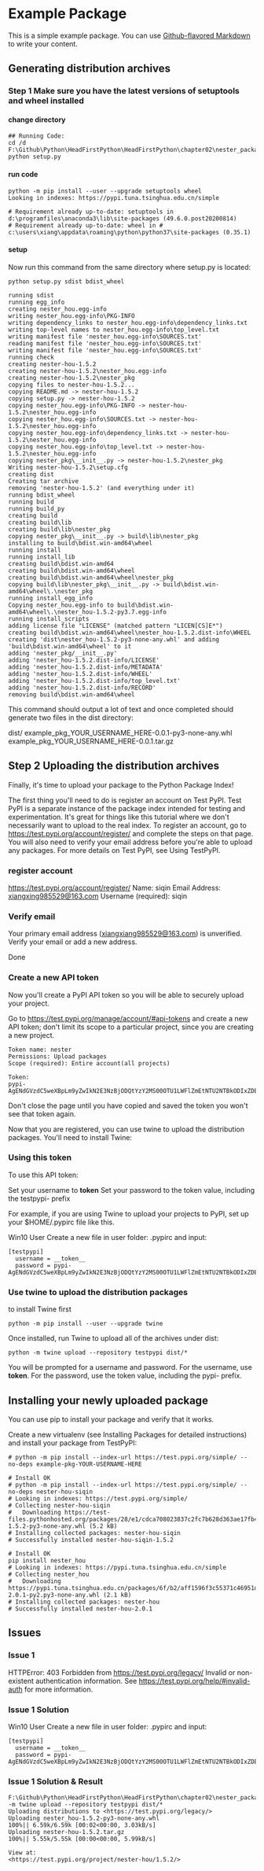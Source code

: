 # Example Package

This is a simple example package. You can use
[Github-flavored Markdown](https://guides.github.com/features/mastering-markdown/)
to write your content.

## Generating distribution archives

### Step 1 Make sure you have the latest versions of setuptools and wheel installed

#### change directory

```{bash}
## Running Code:
cd /d F:\Github\Python\HeadFirstPython\HeadFirstPython\chapter02\nester_packaging\
python setup.py
```

#### run code

```{bash}
python -m pip install --user --upgrade setuptools wheel
Looking in indexes: https://pypi.tuna.tsinghua.edu.cn/simple

# Requirement already up-to-date: setuptools in d:\programfiles\anaconda3\lib\site-packages (49.6.0.post20200814)
# Requirement already up-to-date: wheel in # c:\users\xiang\appdata\roaming\python\python37\site-packages (0.35.1)
```

#### setup

Now run this command from the same directory where setup.py is located:

```{python}
python setup.py sdist bdist_wheel

running sdist
running egg_info
creating nester_hou.egg-info
writing nester_hou.egg-info\PKG-INFO
writing dependency_links to nester_hou.egg-info\dependency_links.txt
writing top-level names to nester_hou.egg-info\top_level.txt
writing manifest file 'nester_hou.egg-info\SOURCES.txt'
reading manifest file 'nester_hou.egg-info\SOURCES.txt'
writing manifest file 'nester_hou.egg-info\SOURCES.txt'
running check
creating nester-hou-1.5.2
creating nester-hou-1.5.2\nester_hou.egg-info
creating nester-hou-1.5.2\nester_pkg
copying files to nester-hou-1.5.2...
copying README.md -> nester-hou-1.5.2
copying setup.py -> nester-hou-1.5.2
copying nester_hou.egg-info\PKG-INFO -> nester-hou-1.5.2\nester_hou.egg-info
copying nester_hou.egg-info\SOURCES.txt -> nester-hou-1.5.2\nester_hou.egg-info
copying nester_hou.egg-info\dependency_links.txt -> nester-hou-1.5.2\nester_hou.egg-info
copying nester_hou.egg-info\top_level.txt -> nester-hou-1.5.2\nester_hou.egg-info
copying nester_pkg\__init__.py -> nester-hou-1.5.2\nester_pkg
Writing nester-hou-1.5.2\setup.cfg
creating dist
Creating tar archive
removing 'nester-hou-1.5.2' (and everything under it)
running bdist_wheel
running build
running build_py
creating build
creating build\lib
creating build\lib\nester_pkg
copying nester_pkg\__init__.py -> build\lib\nester_pkg
installing to build\bdist.win-amd64\wheel
running install
running install_lib
creating build\bdist.win-amd64
creating build\bdist.win-amd64\wheel
creating build\bdist.win-amd64\wheel\nester_pkg
copying build\lib\nester_pkg\__init__.py -> build\bdist.win-amd64\wheel\.\nester_pkg
running install_egg_info
Copying nester_hou.egg-info to build\bdist.win-amd64\wheel\.\nester_hou-1.5.2-py3.7.egg-info
running install_scripts
adding license file "LICENSE" (matched pattern "LICEN[CS]E*")
creating build\bdist.win-amd64\wheel\nester_hou-1.5.2.dist-info\WHEEL
creating 'dist\nester_hou-1.5.2-py3-none-any.whl' and adding 'build\bdist.win-amd64\wheel' to it
adding 'nester_pkg/__init__.py'
adding 'nester_hou-1.5.2.dist-info/LICENSE'
adding 'nester_hou-1.5.2.dist-info/METADATA'
adding 'nester_hou-1.5.2.dist-info/WHEEL'
adding 'nester_hou-1.5.2.dist-info/top_level.txt'
adding 'nester_hou-1.5.2.dist-info/RECORD'
removing build\bdist.win-amd64\wheel
```

This command should output a lot of text and once completed should generate two files in the dist directory:

dist/
  example_pkg_YOUR_USERNAME_HERE-0.0.1-py3-none-any.whl
  example_pkg_YOUR_USERNAME_HERE-0.0.1.tar.gz

## Step 2 Uploading the distribution archives

Finally, it's time to upload your package to the Python Package Index!

The first thing you'll need to do is register an account on Test PyPI. Test PyPI is a separate instance of the package index intended for testing and experimentation. It's great for things like this tutorial where we don't necessarily want to upload to the real index. To register an account, go to <https://test.pypi.org/account/register/> and complete the steps on that page. You will also need to verify your email address before you're able to upload any packages. For more details on Test PyPI, see Using TestPyPI.

### register account

<https://test.pypi.org/account/register/>
Name: siqin
Email Address: xiangxing985529@163.com
Username (required): siqin

### Verify email

Your primary email address (xiangxiang985529@163.com) is unverified. Verify your email or add a new address.

Done

### Create a new API token

Now you'll create a PyPI API token so you will be able to securely upload your project.

Go to <https://test.pypi.org/manage/account/#api-tokens> and create a new API token; don't limit its scope to a particular project, since you are creating a new project.

```{bash}
Token name: nester
Permissions: Upload packages
Scope (required): Entire account(all projects)

Token:
pypi-AgENdGVzdC5weXBpLm9yZwIkN2E3NzBjODQtYzY2MS00OTU1LWFlZmEtNTU2NTBkODIxZDE3AAIleyJwZXJtaXNzaW9ucyI6ICJ1c2VyIiwgInZlcnNpb24iOiAxfQAABiDrCa49zLVP3atMlBGx755KKqlMFeLEAlxLkNJFSPPV4A
```

Don't close the page until you have copied and saved the token you won't see that token again.

Now that you are registered, you can use twine to upload the distribution packages. You'll need to install Twine:

### Using this token

To use this API token:

Set your username to __token__
Set your password to the token value, including the testpypi- prefix

For example, if you are using Twine to upload your projects to PyPI, set up your $HOME/.pypirc file like this.

Win10 User Create a new file in user folder: .pypirc and input:

```{python}
[testpypi]
  username = __token__
  password = pypi-AgENdGVzdC5weXBpLm9yZwIkN2E3NzBjODQtYzY2MS00OTU1LWFlZmEtNTU2NTBkODIxZDE3AAIleyJwZXJtaXNzaW9ucyI6ICJ1c2VyIiwgInZlcnNpb24iOiAxfQAABiDrCa49zLVP3atMlBGx755KKqlMFeLEAlxLkNJFSPPV4A
```

### Use twine to upload the distribution packages

to install Twine first

```{bash}
python -m pip install --user --upgrade twine
```

Once installed, run Twine to upload all of the archives under dist:

```{bash}
python -m twine upload --repository testpypi dist/*
```

You will be prompted for a username and password. For the username, use __token__.
For the password, use the token value, including the pypi- prefix.

## Installing your newly uploaded package

You can use pip to install your package and verify that it works.

Create a new virtualenv (see Installing Packages for detailed instructions) and install your package from TestPyPI:

```{bash}
# python -m pip install --index-url https://test.pypi.org/simple/ --no-deps example-pkg-YOUR-USERNAME-HERE

# Install OK
# python -m pip install --index-url https://test.pypi.org/simple/ --no-deps nester-hou-siqin
# Looking in indexes: https://test.pypi.org/simple/
# Collecting nester-hou-siqin
#   Downloading https://test-files.pythonhosted.org/packages/28/e1/cdca708023837c2fc7b628d363ae17fb44973073fe74be380fb3d663edcd/nester_hou_siqin-1.5.2-py3-none-any.whl (5.2 kB)
# Installing collected packages: nester-hou-siqin
# Successfully installed nester-hou-siqin-1.5.2

# Install OK
pip install nester_hou
# Looking in indexes: https://pypi.tuna.tsinghua.edu.cn/simple
# Collecting nester_hou
#   Downloading https://pypi.tuna.tsinghua.edu.cn/packages/6f/b2/aff1596f3c55371c46951d9cf5fdc684df19965bf6aa95390bccf5b7af62/nester_hou-2.0.1-py2.py3-none-any.whl (2.1 kB)
# Installing collected packages: nester-hou
# Successfully installed nester-hou-2.0.1
```

## Issues

### Issue 1

HTTPError: 403 Forbidden from <https://test.pypi.org/legacy/>
Invalid or non-existent authentication information. See <https://test.pypi.org/help/#invalid-auth> for more information.

### Issue 1 Solution

Win10 User Create a new file in user folder: .pypirc and input:

```{python}
[testpypi]
  username = __token__
  password = pypi-AgENdGVzdC5weXBpLm9yZwIkN2E3NzBjODQtYzY2MS00OTU1LWFlZmEtNTU2NTBkODIxZDE3AAIleyJwZXJtaXNzaW9ucyI6ICJ1c2VyIiwgInZlcnNpb24iOiAxfQAABiDrCa49zLVP3atMlBGx755KKqlMFeLEAlxLkNJFSPPV4A
```

### Issue 1 Solution & Result

```{bash}
F:\Github\Python\HeadFirstPython\HeadFirstPython\chapter02\nester_packaging>python -m twine upload --repository testpypi dist/*
Uploading distributions to <https://test.pypi.org/legacy/>
Uploading nester_hou-1.5.2-py3-none-any.whl
100%|| 6.59k/6.59k [00:02<00:00, 3.03kB/s]
Uploading nester-hou-1.5.2.tar.gz
100%|| 5.55k/5.55k [00:00<00:00, 5.99kB/s]

View at:
<https://test.pypi.org/project/nester-hou/1.5.2/>
```
